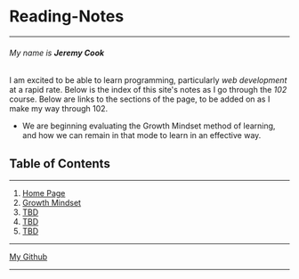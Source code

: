 # Reading-Notes

***

###### *My name is **Jeremy Cook*** 
I am excited to be able to learn programming, particularly _web development_ at a rapid rate. Below is the index of this site's notes as I go through the *102* course. Below are links to the sections of the page, to be added on as I make my way through 102. 
  * We are beginning evaluating the Growth Mindset method of learning, and how we can remain in that mode to learn in an effective way.

## Table of Contents

***

1. [Home Page](/README.md)
1. [Growth Mindset](/Learning-Journal.md)
1. [TBD](/Learning-Journal.md)
1. [TBD](/Learning-Journal.md)
1. [TBD](/Learning-Journal.md)

***

[My Github](https://github.com/Ocsilius) 

***

